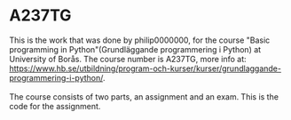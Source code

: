 # A237TG
This is the work that was done by philip0000000, for the course "Basic programming in Python"(Grundläggande programmering i Python) at University of Borås. The course number is A237TG, more info at: https://www.hb.se/utbildning/program-och-kurser/kurser/grundlaggande-programmering-i-python/.
<br>
<br>
The course consists of two parts, an assignment and an exam. This is the code for the assignment.
